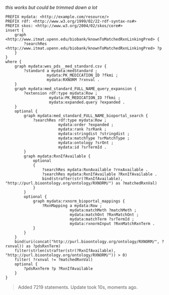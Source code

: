 *this works but could be trimmed down a lot*

	PREFIX mydata: <http://example.com/resource/>
	PREFIX rdf: <http://www.w3.org/1999/02/22-rdf-syntax-ns#>
	PREFIX skos: <http://www.w3.org/2004/02/skos/core#>
	insert {
		graph <http://www.itmat.upenn.edu/biobank/knownToMatchedRxnLinkingPred> {
			?searchRes <http://www.itmat.upenn.edu/biobank/knownToMatchedRxnLinkingPred> ?p
		}
	}
	where {
		graph mydata:wes_pds__med_standard.csv {
			?standard a mydata:medStandard ;
					  mydata:PK_MEDICATION_ID ?fkmi ;
					  mydata:RXNORM ?rxnval .
		}
		graph mydata:med_standard_FULL_NAME_query_expansion {
			?extension rdf:type mydata:Row ;
					   mydata:PK_MEDICATION_ID ?fkmi ;
					   mydata:expanded.query ?expanded .
		}
		optional {
			graph mydata:med_standard_FULL_NAME_bioportal_search {
				?searchRes rdf:type mydata:Row ;
						   mydata:order ?expanded ;
						   mydata:rank ?srRank ;
						   mydata:stringdist ?stringdist ;
						   mydata:matchType ?srMatchType ;
						   mydata:ontology ?srOnt ;
						   mydata:id ?srTermId .
			} 
			graph mydata:RxnIfAvailable {
				optional 
				{
					?searchRes mydata:RxnAvailable ?rnxAvailable .
					?searchRes mydata:RxnIfAvailable ?RxnIfAvailable .
					bind(strafter(str(?RxnIfAvailable), "http://purl.bioontology.org/ontology/RXNORM/") as ?matchedRxnVal)
				}
			}
			optional {
				graph mydata:rxnorm_bioportal_mappings {
					?RxnMapping a mydata:Row ;
								mydata:matchMeth ?matchMeth ;
								mydata:matchOnt ?RxnMatchOnt ;
								mydata:matchTerm ?srTermId ;
								mydata:rxnormInput ?RxnMatchRxnTerm .
				}
			}
		}
		bind(uri(concat("http://purl.bioontology.org/ontology/RXNORM/", ?rxnval)) as ?pdsRxnTerm)
		filter(strlen(strafter(str(?RxnIfAvailable), "http://purl.bioontology.org/ontology/RXNORM/")) > 0)
		filter( ?rxnval != ?matchedRxnVal)
		optional {
			?pdsRxnTerm ?p ?RxnIfAvailable 
		}
	}

> Added 7219 statements. Update took 10s, moments ago.

